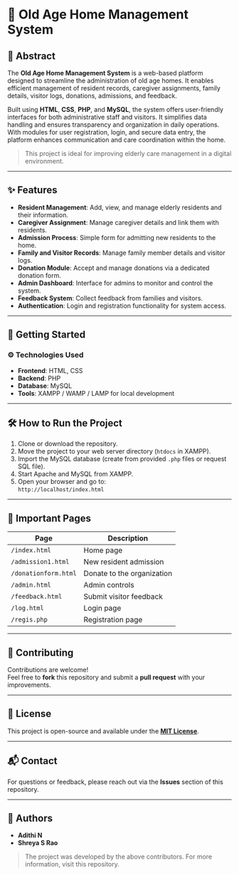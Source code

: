 # 🏡 Old Age Home Management System

## 📄 Abstract

The **Old Age Home Management System** is a web-based platform designed to streamline the administration of old age homes. It enables efficient management of resident records, caregiver assignments, family details, visitor logs, donations, admissions, and feedback.

Built using **HTML**, **CSS**, **PHP**, and **MySQL**, the system offers user-friendly interfaces for both administrative staff and visitors. It simplifies data handling and ensures transparency and organization in daily operations. With modules for user registration, login, and secure data entry, the platform enhances communication and care coordination within the home.

> This project is ideal for improving elderly care management in a digital environment.

---

## ✨ Features

- **Resident Management**: Add, view, and manage elderly residents and their information.  
- **Caregiver Assignment**: Manage caregiver details and link them with residents.  
- **Admission Process**: Simple form for admitting new residents to the home.  
- **Family and Visitor Records**: Manage family member details and visitor logs.  
- **Donation Module**: Accept and manage donations via a dedicated donation form.  
- **Admin Dashboard**: Interface for admins to monitor and control the system.  
- **Feedback System**: Collect feedback from families and visitors.  
- **Authentication**: Login and registration functionality for system access.  

---

## 🚀 Getting Started

### ⚙️ Technologies Used

- **Frontend**: HTML, CSS  
- **Backend**: PHP  
- **Database**: MySQL  
- **Tools**: XAMPP / WAMP / LAMP for local development  

---

## 🛠️ How to Run the Project

1. Clone or download the repository.
2. Move the project to your web server directory (`htdocs` in XAMPP).
3. Import the MySQL database (create from provided `.php` files or request SQL file).
4. Start Apache and MySQL from XAMPP.
5. Open your browser and go to:  
   `http://localhost/index.html`

---

## 📌 Important Pages

| Page                 | Description                          |
|----------------------|--------------------------------------|
| `/index.html`        | Home page                            |
| `/admission1.html`   | New resident admission               |
| `/donationform.html` | Donate to the organization           |
| `/admin.html`        | Admin controls                       |
| `/feedback.html`     | Submit visitor feedback              |
| `/log.html`          | Login page                           |
| `/regis.php`         | Registration page                    |

---

## 🤝 Contributing

Contributions are welcome!  
Feel free to **fork** this repository and submit a **pull request** with your improvements.

---

## 📜 License

This project is open-source and available under the **[MIT License](LICENSE)**.

---

## 📬 Contact

For questions or feedback, please reach out via the **Issues** section of this repository.

---

## 👥 Authors

- **Adithi N**  
- **Shreya S Rao**

> The project was developed by the above contributors. For more information, visit this repository.

